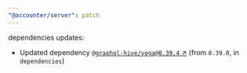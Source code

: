 ```yaml
---
"@accounter/server": patch
---
```

dependencies updates:
  - Updated dependency [`@graphql-hive/yoga@0.39.4` ↗︎](https://www.npmjs.com/package/@graphql-hive/yoga/v/0.39.4) (from `0.39.0`, in `dependencies`)
